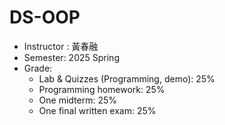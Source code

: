# DS-OOP

* Instructor : 黃春融
* Semester: 2025 Spring
* Grade:
  * Lab & Quizzes (Programming, demo): 25%
  * Programming homework: 25%
  * One midterm: 25%
  * One final written exam: 25%
